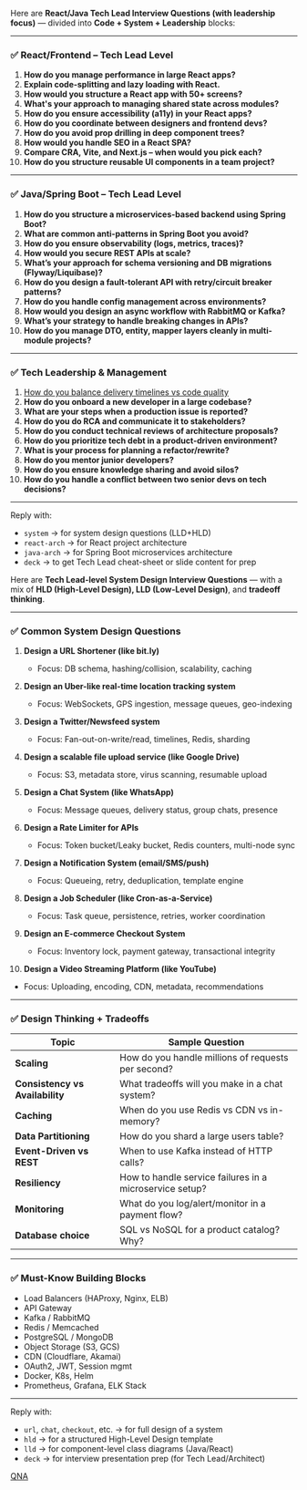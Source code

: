 Here are **React/Java Tech Lead Interview Questions (with leadership focus)** — divided into **Code + System + Leadership** blocks:

---

### ✅ **React/Frontend – Tech Lead Level**

1. **How do you manage performance in large React apps?**
2. **Explain code-splitting and lazy loading with React.**
3. **How would you structure a React app with 50+ screens?**
4. **What's your approach to managing shared state across modules?**
5. **How do you ensure accessibility (a11y) in your React apps?**
6. **How do you coordinate between designers and frontend devs?**
7. **How do you avoid prop drilling in deep component trees?**
8. **How would you handle SEO in a React SPA?**
9. **Compare CRA, Vite, and Next.js – when would you pick each?**
10. **How do you structure reusable UI components in a team project?**

---

### ✅ **Java/Spring Boot – Tech Lead Level**

1. **How do you structure a microservices-based backend using Spring Boot?**
2. **What are common anti-patterns in Spring Boot you avoid?**
3. **How do you ensure observability (logs, metrics, traces)?**
4. **How would you secure REST APIs at scale?**
5. **What’s your approach for schema versioning and DB migrations (Flyway/Liquibase)?**
6. **How do you design a fault-tolerant API with retry/circuit breaker patterns?**
7. **How do you handle config management across environments?**
8. **How would you design an async workflow with RabbitMQ or Kafka?**
9. **What’s your strategy to handle breaking changes in APIs?**
10. **How do you manage DTO, entity, mapper layers cleanly in multi-module projects?**

---

### ✅ **Tech Leadership & Management**

1. [How do you balance delivery timelines vs code quality](./tech-lead/balance-between-delivery-timeline-and-code-quality.md)
2. **How do you onboard a new developer in a large codebase?**
3. **What are your steps when a production issue is reported?**
4. **How do you do RCA and communicate it to stakeholders?**
5. **How do you conduct technical reviews of architecture proposals?**
6. **How do you prioritize tech debt in a product-driven environment?**
7. **What is your process for planning a refactor/rewrite?**
8. **How do you mentor junior developers?**
9. **How do you ensure knowledge sharing and avoid silos?**
10. **How do you handle a conflict between two senior devs on tech decisions?**

---

Reply with:

* `system` → for system design questions (LLD+HLD)
* `react-arch` → for React project architecture
* `java-arch` → for Spring Boot microservices architecture
* `deck` → to get Tech Lead cheat-sheet or slide content for prep



Here are **Tech Lead-level System Design Interview Questions** — with a mix of **HLD (High-Level Design), LLD (Low-Level Design)**, and **tradeoff thinking**.

---

### ✅ **Common System Design Questions**

1. **Design a URL Shortener (like bit.ly)**

   * Focus: DB schema, hashing/collision, scalability, caching

2. **Design an Uber-like real-time location tracking system**

   * Focus: WebSockets, GPS ingestion, message queues, geo-indexing

3. **Design a Twitter/Newsfeed system**

   * Focus: Fan-out-on-write/read, timelines, Redis, sharding

4. **Design a scalable file upload service (like Google Drive)**

   * Focus: S3, metadata store, virus scanning, resumable upload

5. **Design a Chat System (like WhatsApp)**

   * Focus: Message queues, delivery status, group chats, presence

6. **Design a Rate Limiter for APIs**

   * Focus: Token bucket/Leaky bucket, Redis counters, multi-node sync

7. **Design a Notification System (email/SMS/push)**

   * Focus: Queueing, retry, deduplication, template engine

8. **Design a Job Scheduler (like Cron-as-a-Service)**

   * Focus: Task queue, persistence, retries, worker coordination

9. **Design an E-commerce Checkout System**

   * Focus: Inventory lock, payment gateway, transactional integrity

10. **Design a Video Streaming Platform (like YouTube)**

* Focus: Uploading, encoding, CDN, metadata, recommendations

---

### ✅ **Design Thinking + Tradeoffs**

| Topic                           | Sample Question                                         |
| ------------------------------- | ------------------------------------------------------- |
| **Scaling**                     | How do you handle millions of requests per second?      |
| **Consistency vs Availability** | What tradeoffs will you make in a chat system?          |
| **Caching**                     | When do you use Redis vs CDN vs in-memory?              |
| **Data Partitioning**           | How do you shard a large users table?                   |
| **Event-Driven vs REST**        | When to use Kafka instead of HTTP calls?                |
| **Resiliency**                  | How to handle service failures in a microservice setup? |
| **Monitoring**                  | What do you log/alert/monitor in a payment flow?        |
| **Database choice**             | SQL vs NoSQL for a product catalog? Why?                |

---

### ✅ **Must-Know Building Blocks**

* Load Balancers (HAProxy, Nginx, ELB)
* API Gateway
* Kafka / RabbitMQ
* Redis / Memcached
* PostgreSQL / MongoDB
* Object Storage (S3, GCS)
* CDN (Cloudflare, Akamai)
* OAuth2, JWT, Session mgmt
* Docker, K8s, Helm
* Prometheus, Grafana, ELK Stack

---

Reply with:

* `url`, `chat`, `checkout`, etc. → for full design of a system
* `hld` → for a structured High-Level Design template
* `lld` → for component-level class diagrams (Java/React)
* `deck` → for interview presentation prep (for Tech Lead/Architect)


[QNA](./tech-lead/qna.md)
